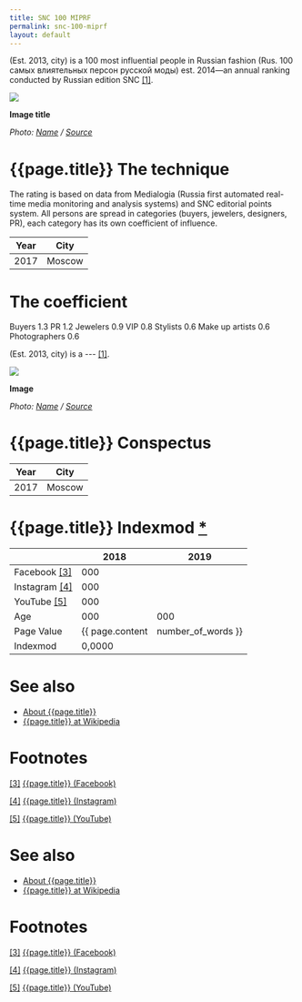 ```yaml
---
title: SNC 100 MIPRF
permalink: snc-100-miprf
layout: default
---
```


(Est. 2013, city) is a 100 most influential people in Russian fashion (Rus. 100 самых влиятельных персон русской моды) est. 2014—an annual ranking conducted by Russian edition SNC <span id="a1">[\[1\]](#f1)</span>.

![](/encyclopedia/images/image-name.jpg)

**Image title**

*Photo: [Name](index) / [Source](index)*

# {{page.title}} The technique

The rating is based on data from Medialogia (Russia first automated real-time media monitoring and analysis systems) and SNC editorial points system. All persons are spread in categories (buyers, jewelers, designers, PR), each category has its own coefficient of influence.

|Year|City|
|-|-|
|2017|Moscow|

# The coefficient
 Buyers	 1.3
 PR	 1.2
 Jewelers	 0.9
 VIP	 0.8
 Stylists	 0.6
 Make up artists 	 0.6
 Photographers	 0.6


 (Est. 2013, city) is a --- <span id="a1">[\[1\]](#f1)</span>.

 ![](/encyclopedia/images/{{page.permalink}}.jpg)

 **Image**

 *Photo: [Name](index) / [Source](index)*

 # {{page.title}} Conspectus

 |Year|City|
 |-|-|
 |2017|Moscow|

 # {{page.title}} Indexmod [*](indexmod)

 ||2018|2019|
 |-|-|-|
 |Facebook <span id="a3">[\[3\]](#f3)</span>|000||
 |Instagram <span id="a4">[\[4\]](#f4)</span>|000||
 |YouTube <span id="a5">[\[5\]](#f5)</span>|000||
 |Age|000|000|
 |Page Value|{{ page.content | number_of_words }}||
 |Indexmod|0,0000||

 # See also

 + [About {{page.title}}](index)
 + [{{page.title}} at Wikipedia](index)

 # Footnotes

 [[3]](#a3) <span id="f3"></span> [{{page.title}} (Facebook)](index)

 [[4]](#a4) <span id="f4"></span> [{{page.title}} (Instagram)](index)

 [[5]](#a5) <span id="f5"></span> [{{page.title}} (YouTube)](index)



# See also

+ [About {{page.title}}](index)
+ [{{page.title}} at Wikipedia](index)

# Footnotes

[[3]](#a3) <span id="f3"></span> [{{page.title}} (Facebook)](index)

[[4]](#a4) <span id="f4"></span> [{{page.title}} (Instagram)](index)

[[5]](#a5) <span id="f5"></span> [{{page.title}} (YouTube)](index)
